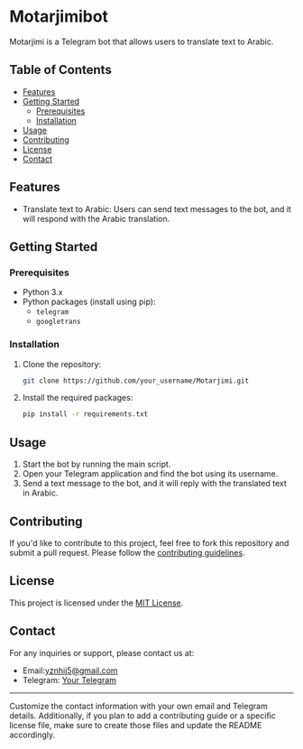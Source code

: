 # Motarjimibot
Motarjimi is a Telegram bot that allows users to translate text to Arabic.

## Table of Contents

- [Features](#features)
- [Getting Started](#getting-started)
  - [Prerequisites](#prerequisites)
  - [Installation](#installation)
- [Usage](#usage)
- [Contributing](#contributing)
- [License](#license)
- [Contact](#contact)

## Features

- Translate text to Arabic: Users can send text messages to the bot, and it will respond with the Arabic translation.

## Getting Started

### Prerequisites

- Python 3.x
- Python packages (install using pip):
  - `telegram`
  - `googletrans`

### Installation

1. Clone the repository:

   ```bash
   git clone https://github.com/your_username/Motarjimi.git
   ```

2. Install the required packages:

   ```bash
   pip install -r requirements.txt
   ```

## Usage

1. Start the bot by running the main script.
2. Open your Telegram application and find the bot using its username.
3. Send a text message to the bot, and it will reply with the translated text in Arabic.

## Contributing

If you'd like to contribute to this project, feel free to fork this repository and submit a pull request. Please follow the [contributing guidelines](CONTRIBUTING.md).

## License

This project is licensed under the [MIT License](LICENSE.md).

## Contact

For any inquiries or support, please contact us at:
- Email:yznhij5@gmail.com
- Telegram: [Your Telegram](https://t.me/yaznnl)

---

Customize the contact information with your own email and Telegram details. Additionally, if you plan to add a contributing guide or a specific license file, make sure to create those files and update the README accordingly.
